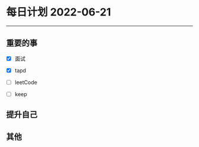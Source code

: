 #  每日计划 2022-06-21
---
## 重要的事
- [x]  面试
- [x]  tapd
- [ ]  leetCode
- [ ] keep



## 提升自己

  



## 其他








